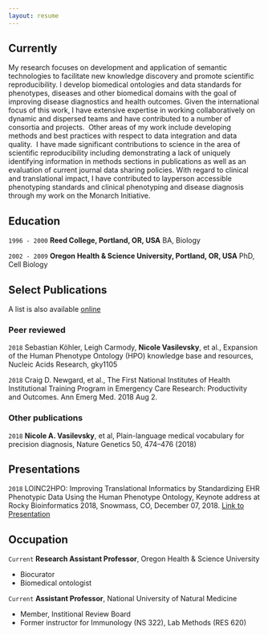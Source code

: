 ```yaml
---
layout: resume
---
```

## Currently

My research focuses on development and application of semantic technologies to facilitate new knowledge discovery and promote scientific reproducibility. I develop biomedical ontologies and data standards for phenotypes, diseases and other biomedical domains with the goal of improving disease diagnostics and health outcomes. Given the international focus of this work, I have extensive expertise in working collaboratively on dynamic and dispersed teams and have contributed to a number of consortia and projects.  Other areas of my work include developing methods and best practices with respect to data integration and data quality.  I have made significant contributions to science in the area of scientific reproducibility including demonstrating a lack of uniquely identifying information in methods sections in publications as well as an evaluation of current journal data sharing policies. With regard to clinical and translational impact, I have contributed to layperson accessible phenotyping standards and clinical phenotyping and disease diagnosis through my work on the Monarch Initiative. 

## Education

`1996 - 2000`
__Reed College, Portland, OR, USA__
BA, Biology

`2002 - 2009`
__Oregon Health & Science University, Portland, OR, USA__
PhD, Cell Biology


## Select Publications

A list is also available [online](https://scholar.google.com/citations?user=RiPIoR4AAAAJ&hl=en&oi=ao)

### Peer reviewed

`2018`
Sebastian Köhler, Leigh Carmody, **Nicole Vasilevsky**, et al., Expansion of the Human Phenotype Ontology (HPO) knowledge base and resources, Nucleic Acids Research, gky1105 

`2018`
Craig D. Newgard, et al., The First National Institutes of Health Institutional Training Program in Emergency Care Research: Productivity and Outcomes. Ann Emerg Med. 2018 Aug 2.

### Other publications
`2018`
**Nicole A. Vasilevsky**, et al, Plain-language medical vocabulary for precision diagnosis, Nature Genetics 50, 474–476 (2018)

## Presentations

`2018`
LOINC2HPO: Improving Translational Informatics by Standardizing EHR Phenotypic Data Using the Human Phenotype Ontology, Keynote address at Rocky Bioinformatics 2018, Snowmass, CO, December 07, 2018. <a href="https://figshare.com/articles/LOINC2HPO_Improving_Translational_Informatics_by_Standardizing_EHR_Phenotypic_Data_Using_the_Human_Phenotype_Ontology/7439195">Link to Presentation</a>


## Occupation

`Current`
__Research Assistant Professor__, Oregon Health & Science University 

- Biocurator
- Biomedical ontologist

`Current`
__Assistant Professor__, National University of Natural Medicine

- Member, Institional Review Board
- Former instructor for Immunology (NS 322), Lab Methods (RES 620)



<!-- ### Footer

Last updated: May 2013 -->


